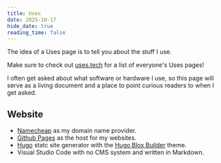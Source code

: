 ```yaml
---
title: Uses
date: 2025-10-17
hide_date: true
reading_time: false
---
```


The idea of a Uses page is to tell you about the stuff I use.

Make sure to check out [uses.tech](https://uses.tech/) for a list of everyone's Uses pages!

I often get asked about what software or hardware I use, so this page will serve as a living document and a place to point curious readers to when I get asked.

## Website

- [Namecheap](https://www.namecheap.com/) as my domain name provider.
- [Github Pages](https://pages.github.com/) as the host for my websites.
- [Hugo](https://gohugo.io/) statc site generator with the [Hugo Blox Builder](https://hugoblox.com) theme.
- Visual Studio Code with no CMS system and written in Markdown.